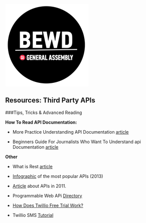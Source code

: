 ![BEWD_Logo](../assets/BEWD_Logo.png)


## Resources: Third Party APIs

###Tips, Tricks & Advanced Reading

__How To Read API Documentation:__

*	More Practice Understanding API Documentation [article](http://www.chryswu.com/blog/2011/07/12/more-practice-understanding-api-documentation/)

*	Beginners Guide For Journalists Who Want To Understand api Documentation [article](http://www.poynter.org/how-tos/digital-strategies/138211/beginners-guide-for-journalists-who-want-to-understand-api-documentation/
)

__Other__

*	What is Rest [article](http://www.restapitutorial.com/lessons/whatisrest.html)

*	[Infographic](http://blog.programmableweb.com/2013/07/12/infographic-companies-with-the-most-apis/) of the most popular APIs (2013)

*	[Article](http://blog.programmableweb.com/2012/01/04/over-2000-apis-added-in-2011-social-telephony-open-government/) about APIs in 2011.

*	Programmable Web APi [Directory](http://www.programmableweb.com/apis/directory/1?sort=date)

*	[How Does Twillio Free Trial Work?](http://www.twilio.com/help/faq/twilio-basics/how-does-twilios-free-trial-work)

*	Twillio SMS [Tutorial](http://www.twilio.com/blog/2012/02/adding-twilio-sms-messaging-to-your-rails-app.html)
